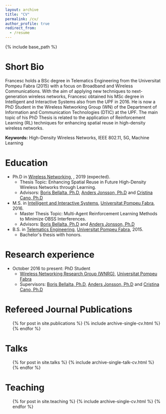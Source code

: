 ```yaml
---
layout: archive
title: "CV"
permalink: /cv/
author_profile: true
redirect_from:
  - /resume
---
```


{% include base_path %}

Short Bio
======
Francesc holds a BSc degree in Telematics Engineering from the Universitat Pompeu Fabra (2015) with a focus on Broadband and Wireless Communications. With the aim of applying new techniques to next-generation wireless networks, Francesc obtained his MSc degree in Intelligent and Interactive Systems also from the UPF in 2016. He is now a PhD Student in the Wireless Networking Group (WN) of the Department of Information and Communication Technologies (DTIC) at the UPF. The main topic of his PhD Thesis is related to the application of Reinforcement Learning (RL) techniques for enhancing spatial reuse in high-density wireless networks.

**Keywords:** High-Density Wireless Networks, IEEE 802.11, 5G, Machine Learning

Education
======
* Ph.D in [Wireless Networking](https://www.wnrg.upf.edu/home), , 2019 (expected). 
  * Thesis Topic: Enhancing Spatial Reuse in Future High-Density Wireless Networks through Learning.
  * Advisors: [Boris Bellalta, Ph.D](http://www.dtic.upf.edu/~bbellalt/), [Anders Jonsson, Ph.D](http://www.tecn.upf.es/~jonsson/) and [Cristina Cano, Ph.D](http://ccanobs.github.io/)
* M.S. in [Intelligent and Interactive Systems](https://www.upf.edu/web/iis), [Universitat Pompeu Fabra](http://www.upf.edu), 2016.
  * Master Thesis Topic: Multi-Agent Reinforcement Learning Methods to Minimize OBSS Interferences.
  * Advisors: [Boris Bellalta, Ph.D](http://www.dtic.upf.edu/~bbellalt/) and [Anders Jonsson, Ph.D](http://www.tecn.upf.es/~jonsson/)
* B.S. in [Telematics Engineering](https://www.upf.edu/web/graus/grau-enginyeria-xarxes-telecomunicacio), [Universitat Pompeu Fabra](http://www.upf.edu), 2015. 
  * Bachelor's thesis with honors.

Research experience
======
* October 2016 to present: PhD Student
  * [Wireless Networking Research Group (WNRG)](https://www.wnrg.upf.edu/home), [Universitat Pompeu Fabra](http://www.upf.edu)
  * Supervisors: [Boris Bellalta, Ph.D](http://www.dtic.upf.edu/~bbellalt/), [Anders Jonsson, Ph.D](http://www.tecn.upf.es/~jonsson/) and [Cristina Cano, Ph.D](http://ccanobs.github.io/)
  
Refereed Journal Publications
======
  <ul>{% for post in site.publications %}
    {% include archive-single-cv.html %}
  {% endfor %}</ul>
  
Talks
======
  <ul>{% for post in site.talks %}
    {% include archive-single-talk-cv.html %}
  {% endfor %}</ul>
  
Teaching
======
  <ul>{% for post in site.teaching %}
    {% include archive-single-cv.html %}
  {% endfor %}</ul>